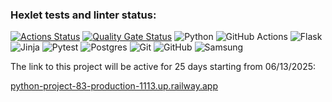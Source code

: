 ### Hexlet tests and linter status:
[![Actions Status](https://github.com/NoFate35/python-project-83/actions/workflows/hexlet-check.yml/badge.svg)](https://github.com/NoFate35/python-project-83/actions)
[![Quality Gate Status](https://sonarcloud.io/api/project_badges/measure?project=NoFate35_python-project-83&metric=alert_status)](https://sonarcloud.io/summary/new_code?id=NoFate35_python-project-83)
![Python](https://img.shields.io/badge/python-3670A0?style=for-the-badge&logo=python&logoColor=ffdd54)
![GitHub Actions](https://img.shields.io/badge/github%20actions-%232671E5.svg?style=for-the-badge&logo=githubactions&logoColor=white)
![Flask](https://img.shields.io/badge/flask-%23000.svg?style=for-the-badge&logo=flask&logoColor=white)
![Jinja](https://img.shields.io/badge/jinja-white.svg?style=for-the-badge&logo=jinja&logoColor=black)
![Pytest](https://img.shields.io/badge/pytest-%23ffffff.svg?style=for-the-badge&logo=pytest&logoColor=2f9fe3)
![Postgres](https://img.shields.io/badge/postgres-%23316192.svg?style=for-the-badge&logo=postgresql&logoColor=white)
![Git](https://img.shields.io/badge/git-%23F05033.svg?style=for-the-badge&logo=git&logoColor=white)
![GitHub](https://img.shields.io/badge/github-%23121011.svg?style=for-the-badge&logo=github&logoColor=white)
![Samsung](https://img.shields.io/badge/Samsung-%231428A0.svg?style=for-the-badge&logo=samsung&logoColor=white)

The link to this project will be active for 25 days starting from 06/13/2025:

<a href="python-project-83-production-1113.up.railway.app">python-project-83-production-1113.up.railway.app</a>
